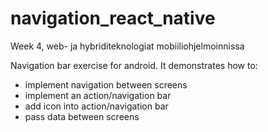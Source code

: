 # navigation_react_native
Week 4, web- ja hybriditeknologiat mobiiliohjelmoinnissa

Navigation bar exercise for android. It demonstrates how to:

- implement navigation between screens
- implement an action/navigation bar
- add icon into action/navigation bar
- pass data between screens
